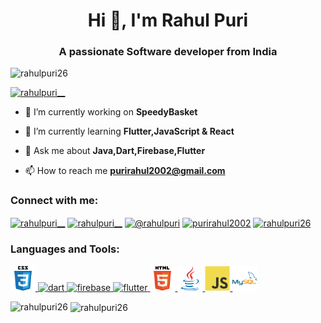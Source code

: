 <h1 align="center">Hi 👋, I'm Rahul Puri</h1>
<h3 align="center">A passionate Software developer from India</h3>

<p align="left"> <img src="https://komarev.com/ghpvc/?username=rahulpuri26&label=Profile%20views&color=0e75b6&style=flat" alt="rahulpuri26" /> </p>

<p align="left"> <a href="https://twitter.com/rahulpuri__" target="blank"><img src="https://img.shields.io/twitter/follow/rahulpuri__?logo=twitter&style=for-the-badge" alt="rahulpuri__" /></a> </p>

- 🔭 I’m currently working on **SpeedyBasket**

- 🌱 I’m currently learning **Flutter,JavaScript & React**

- 💬 Ask me about **Java,Dart,Firebase,Flutter**

- 📫 How to reach me **purirahul2002@gmail.com**

<h3 align="left">Connect with me:</h3>
<p align="left">
<a href="https://twitter.com/rahulpuri__" target="blank"><img align="center" src="https://raw.githubusercontent.com/rahuldkjain/github-profile-readme-generator/master/src/images/icons/Social/twitter.svg" alt="rahulpuri__" height="30" width="40" /></a>
<a href="https://instagram.com/rahulpuri__" target="blank"><img align="center" src="https://raw.githubusercontent.com/rahuldkjain/github-profile-readme-generator/master/src/images/icons/Social/instagram.svg" alt="rahulpuri__" height="30" width="40" /></a>
<a href="https://www.youtube.com/c/@rahulpuri" target="blank"><img align="center" src="https://raw.githubusercontent.com/rahuldkjain/github-profile-readme-generator/master/src/images/icons/Social/youtube.svg" alt="@rahulpuri" height="30" width="40" /></a>
<a href="https://www.hackerrank.com/purirahul2002" target="blank"><img align="center" src="https://raw.githubusercontent.com/rahuldkjain/github-profile-readme-generator/master/src/images/icons/Social/hackerrank.svg" alt="purirahul2002" height="30" width="40" /></a>
<a href="https://www.leetcode.com/rahulpuri26" target="blank"><img align="center" src="https://raw.githubusercontent.com/rahuldkjain/github-profile-readme-generator/master/src/images/icons/Social/leet-code.svg" alt="rahulpuri26" height="30" width="40" /></a>
</p>

<h3 align="left">Languages and Tools:</h3>
<p align="left"> <a href="https://www.w3schools.com/css/" target="_blank" rel="noreferrer"> <img src="https://raw.githubusercontent.com/devicons/devicon/master/icons/css3/css3-original-wordmark.svg" alt="css3" width="40" height="40"/> </a> <a href="https://dart.dev" target="_blank" rel="noreferrer"> <img src="https://www.vectorlogo.zone/logos/dartlang/dartlang-icon.svg" alt="dart" width="40" height="40"/> </a> <a href="https://firebase.google.com/" target="_blank" rel="noreferrer"> <img src="https://www.vectorlogo.zone/logos/firebase/firebase-icon.svg" alt="firebase" width="40" height="40"/> </a> <a href="https://flutter.dev" target="_blank" rel="noreferrer"> <img src="https://www.vectorlogo.zone/logos/flutterio/flutterio-icon.svg" alt="flutter" width="40" height="40"/> </a> <a href="https://www.w3.org/html/" target="_blank" rel="noreferrer"> <img src="https://raw.githubusercontent.com/devicons/devicon/master/icons/html5/html5-original-wordmark.svg" alt="html5" width="40" height="40"/> </a> <a href="https://www.java.com" target="_blank" rel="noreferrer"> <img src="https://raw.githubusercontent.com/devicons/devicon/master/icons/java/java-original.svg" alt="java" width="40" height="40"/> </a> <a href="https://developer.mozilla.org/en-US/docs/Web/JavaScript" target="_blank" rel="noreferrer"> <img src="https://raw.githubusercontent.com/devicons/devicon/master/icons/javascript/javascript-original.svg" alt="javascript" width="40" height="40"/> </a> <a href="https://www.mysql.com/" target="_blank" rel="noreferrer"> <img src="https://raw.githubusercontent.com/devicons/devicon/master/icons/mysql/mysql-original-wordmark.svg" alt="mysql" width="40" height="40"/> </a> </p>

<p><img align="left" src="https://github-readme-stats.vercel.app/api/top-langs?username=rahulpuri26&show_icons=true&locale=en&layout=compact" alt="rahulpuri26" /></p>

<p>&nbsp;<img align="center" src="https://github-readme-stats.vercel.app/api?username=rahulpuri26&show_icons=true&locale=en" alt="rahulpuri26" /></p>
